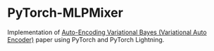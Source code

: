 # PyTorch-MLPMixer
Implementation of [Auto-Encoding Variational Bayes (Variational Auto Encoder)](https://arxiv.org/abs/1312.6114) paper using PyTorch and PyTorch Lightning.